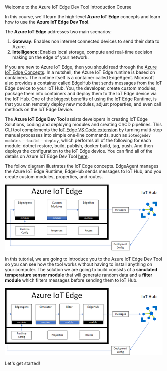 Welcome to the Azure IoT Edge Dev Tool Introduction Course

In this course, we'll learn the high-level **Azure IoT Edge** concepts and learn how to use the **Azure IoT Edge Dev Tool**.

The **Azure IoT Edge** addresses two main scenarios:
1. **Gateway:** Enables non internet connected devices to send their data to Azure.
1. **Intelligence:** Enables local storage, compute and real-time decision making on the edge of your network.

If you are new to Azure IoT Edge, then you should read through the [Azure IoT Edge Concepts](https://docs.microsoft.com/en-us/azure/iot-edge/iot-edge-modules). In a nutshell, the Azure IoT Edge runtime is based on containers. The runtime itself is a container called EdgeAgent. Microsoft also provides a container called EdgeHub that sends messages from the IoT Edge device to your IoT Hub. You, the developer, create custom modules, package them into containers and deploy them to the IoT Edge device via the IoT Hub. One of the biggest benefits of using the IoT Edge Runtime, is that you can remotely deploy new modules, adjust properties, and even call methods on the IoT Edge Device.

The **Azure IoT Edge Dev Tool** assists developers in creating IoT Edge Solutions, coding and deploying modules and creating CI/CD pipelines. This CLI tool complements the [IoT Edge VS Code extension](https://marketplace.visualstudio.com/items?itemName=vsciot-vscode.azure-iot-edge) by turning multi-step manual processes into simple one-line commands, such as `iotedgedev modules --build --deploy`, which performs all of the following for each module: dotnet restore, build, publish, docker build, tag, push. And then deploys the configuration to the IoT Edge device.  You can find all of the details on Azure IoT Edge Dev Tool [here](https://aka.ms/iotedgedev).

The follow diagram illustrates the IoT Edge concepts. EdgeAgent manages the Azure IoT Edge Runtime, EdgeHub sends messages to IoT Hub, and you create custom modules, properties, and routes.

![Azure IoT Edge Architecture](assets/iotedgearch.png)

In this tutorial, we are going to introduce you to the Azure IoT Edge Dev Tool so you can see how the tool works without having to install anything on your computer.  The solution we are going to build consists of a **simulated temperature sensor module** that will generate random data and a **filter module** which filters messages before sending them to IoT Hub.

![Azure IoT Edge Architecture](assets/iotedgearchcustom.png)

Let's get started!
